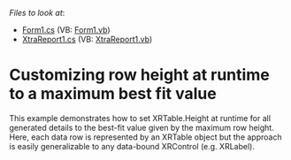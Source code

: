 <!-- default file list -->
*Files to look at*:

* [Form1.cs](./CS/dx_sample/Form1.cs) (VB: [Form1.vb](./VB/dx_sample/Form1.vb))
* [XtraReport1.cs](./CS/dx_sample/XtraReport1.cs) (VB: [XtraReport1.vb](./VB/dx_sample/XtraReport1.vb))
<!-- default file list end -->
# Customizing row height at runtime to a maximum best fit value

<p>This example demonstrates how to set XRTable.Height at runtime for all generated details to the best-fit value given by the maximum row height. Here, each data row is represented by an XRTable object but the approach is easily generalizable to any data-bound XRControl (e.g. XRLabel).</p>
